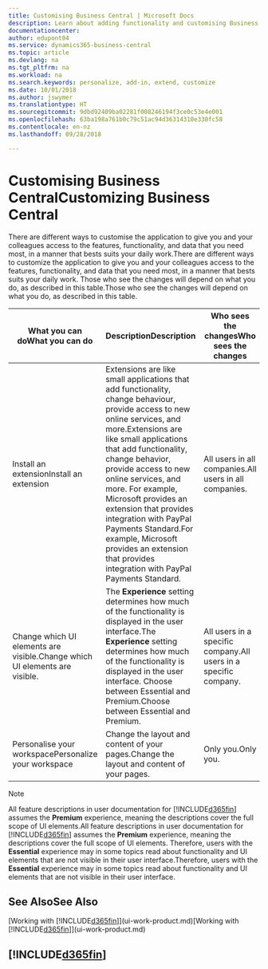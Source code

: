 ```yaml
---
title: Customising Business Central | Microsoft Docs
description: Learn about adding functionality and customising Business Central.
documentationcenter: 
author: edupont04
ms.service: dynamics365-business-central
ms.topic: article
ms.devlang: na
ms.tgt_pltfrm: na
ms.workload: na
ms.search.keywords: personalize, add-in, extend, customize
ms.date: 10/01/2018
ms.author: jswymer
ms.translationtype: HT
ms.sourcegitcommit: 9dbd92409ba02281f008246194f3ce0c53e4e001
ms.openlocfilehash: 63ba198a761b0c79c51ac94d36314310e330fc58
ms.contentlocale: en-nz
ms.lasthandoff: 09/28/2018

---
```

# <a name="customizing-business-central"></a><span data-ttu-id="a781c-103">Customising Business Central</span><span class="sxs-lookup"><span data-stu-id="a781c-103">Customizing Business Central</span></span>
<span data-ttu-id="a781c-104">There are different ways to customise the application to give you and your colleagues access to the features, functionality, and data that you need most, in a manner that bests suits your daily work.</span><span class="sxs-lookup"><span data-stu-id="a781c-104">There are different ways to customize the application to give you and your colleagues access to the features, functionality, and data that you need most, in a manner that bests suits your daily work.</span></span> <span data-ttu-id="a781c-105">Those who see the changes will depend on what you do, as described in this table.</span><span class="sxs-lookup"><span data-stu-id="a781c-105">Those who see the changes will depend on what you do, as described in this table.</span></span>

| <span data-ttu-id="a781c-106">What you can do</span><span class="sxs-lookup"><span data-stu-id="a781c-106">What you can do</span></span>    |  <span data-ttu-id="a781c-107">Description</span><span class="sxs-lookup"><span data-stu-id="a781c-107">Description</span></span>  |  <span data-ttu-id="a781c-108">Who sees the changes</span><span class="sxs-lookup"><span data-stu-id="a781c-108">Who sees the changes</span></span>  |  <span data-ttu-id="a781c-109">More information</span><span class="sxs-lookup"><span data-stu-id="a781c-109">More information</span></span>  |
|-----|---------------|---------|-------|
|<span data-ttu-id="a781c-110">Install an extension</span><span class="sxs-lookup"><span data-stu-id="a781c-110">Install an extension</span></span>|<span data-ttu-id="a781c-111">Extensions are like small applications that add functionality, change behaviour, provide access to new online services, and more.</span><span class="sxs-lookup"><span data-stu-id="a781c-111">Extensions are like small applications that add functionality, change behavior, provide access to new online services, and more.</span></span> <span data-ttu-id="a781c-112">For example, Microsoft provides an extension that provides integration with PayPal Payments Standard.</span><span class="sxs-lookup"><span data-stu-id="a781c-112">For example, Microsoft provides an extension that provides integration with PayPal Payments Standard.</span></span>|<span data-ttu-id="a781c-113">All users in all companies.</span><span class="sxs-lookup"><span data-stu-id="a781c-113">All users in all companies.</span></span>|[<span data-ttu-id="a781c-114">Customising Using Extensions</span><span class="sxs-lookup"><span data-stu-id="a781c-114">Customizing Using Extensions</span></span>](ui-extensions.md)|
|<span data-ttu-id="a781c-115">Change which UI elements are visible.</span><span class="sxs-lookup"><span data-stu-id="a781c-115">Change which UI elements are visible.</span></span>|<span data-ttu-id="a781c-116">The **Experience** setting determines how much of the functionality is displayed in the user interface.</span><span class="sxs-lookup"><span data-stu-id="a781c-116">The **Experience** setting determines how much of the functionality is displayed in the user interface.</span></span> <span data-ttu-id="a781c-117">Choose between Essential and Premium.</span><span class="sxs-lookup"><span data-stu-id="a781c-117">Choose between Essential and Premium.</span></span>|<span data-ttu-id="a781c-118">All users in a specific company.</span><span class="sxs-lookup"><span data-stu-id="a781c-118">All users in a specific company.</span></span>|[<span data-ttu-id="a781c-119">Changing Which Features are Displayed</span><span class="sxs-lookup"><span data-stu-id="a781c-119">Changing Which Features are Displayed</span></span>](ui-experiences.md)|
|<span data-ttu-id="a781c-120">Personalise your workspace</span><span class="sxs-lookup"><span data-stu-id="a781c-120">Personalize your workspace</span></span>|<span data-ttu-id="a781c-121">Change the layout and content of your pages.</span><span class="sxs-lookup"><span data-stu-id="a781c-121">Change the layout and content of your pages.</span></span>|<span data-ttu-id="a781c-122">Only you.</span><span class="sxs-lookup"><span data-stu-id="a781c-122">Only you.</span></span>|[<span data-ttu-id="a781c-123">Personalising Your Workspace</span><span class="sxs-lookup"><span data-stu-id="a781c-123">Personalizing Your Workspace</span></span>](ui-personalization-user.md)|

> [!NOTE]
> <span data-ttu-id="a781c-124">All feature descriptions in user documentation for [!INCLUDE[d365fin](includes/d365fin_md.md)] assumes the **Premium** experience, meaning the descriptions cover the full scope of UI elements.</span><span class="sxs-lookup"><span data-stu-id="a781c-124">All feature descriptions in user documentation for [!INCLUDE[d365fin](includes/d365fin_md.md)] assumes the **Premium** experience, meaning the descriptions cover the full scope of UI elements.</span></span> <span data-ttu-id="a781c-125">Therefore, users with the **Essential** experience may in some topics read about functionality and UI elements that are not visible in their user interface.</span><span class="sxs-lookup"><span data-stu-id="a781c-125">Therefore, users with the **Essential** experience may in some topics read about functionality and UI elements that are not visible in their user interface.</span></span>

## <a name="see-also"></a><span data-ttu-id="a781c-126">See Also</span><span class="sxs-lookup"><span data-stu-id="a781c-126">See Also</span></span>
<span data-ttu-id="a781c-127">[Working with [!INCLUDE[d365fin](includes/d365fin_md.md)]](ui-work-product.md)</span><span class="sxs-lookup"><span data-stu-id="a781c-127">[Working with [!INCLUDE[d365fin](includes/d365fin_md.md)]](ui-work-product.md)</span></span>  

## [!INCLUDE[d365fin](includes/free_trial_md.md)]  

